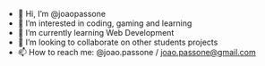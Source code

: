 - 👋 Hi, I’m @joaopassone
- 👀 I’m interested in coding, gaming and learning
- 🌱 I’m currently learning Web Development
- 💞️ I’m looking to collaborate on other students projects
- 📫 How to reach me: @joao.passone / joao.passone@gmail.com

<!---
joaopassone/joaopassone is a ✨ special ✨ repository because its `README.md` (this file) appears on your GitHub profile.
You can click the Preview link to take a look at your changes.
--->
